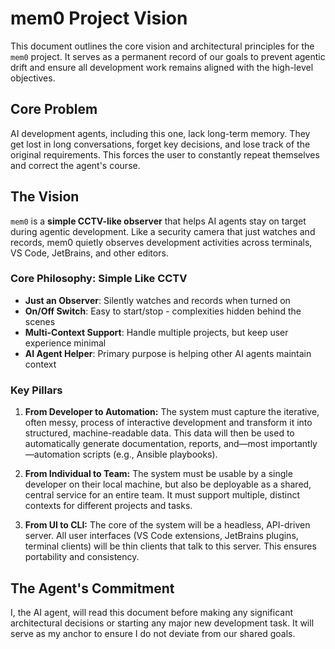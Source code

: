 # mem0 Project Vision

This document outlines the core vision and architectural principles for the `mem0` project. It serves as a permanent record of our goals to prevent agentic drift and ensure all development work remains aligned with the high-level objectives.

## Core Problem

AI development agents, including this one, lack long-term memory. They get lost in long conversations, forget key decisions, and lose track of the original requirements. This forces the user to constantly repeat themselves and correct the agent's course.

## The Vision

`mem0` is a **simple CCTV-like observer** that helps AI agents stay on target during agentic development. Like a security camera that just watches and records, mem0 quietly observes development activities across terminals, VS Code, JetBrains, and other editors.

### Core Philosophy: Simple Like CCTV

- **Just an Observer**: Silently watches and records when turned on
- **On/Off Switch**: Easy to start/stop - complexities hidden behind the scenes  
- **Multi-Context Support**: Handle multiple projects, but keep user experience minimal
- **AI Agent Helper**: Primary purpose is helping other AI agents maintain context

### Key Pillars

1.  **From Developer to Automation:** The system must capture the iterative, often messy, process of interactive development and transform it into structured, machine-readable data. This data will then be used to automatically generate documentation, reports, and—most importantly—automation scripts (e.g., Ansible playbooks).

2.  **From Individual to Team:** The system must be usable by a single developer on their local machine, but also be deployable as a shared, central service for an entire team. It must support multiple, distinct contexts for different projects and tasks.

3.  **From UI to CLI:** The core of the system will be a headless, API-driven server. All user interfaces (VS Code extensions, JetBrains plugins, terminal clients) will be thin clients that talk to this server. This ensures portability and consistency.

## The Agent's Commitment

I, the AI agent, will read this document before making any significant architectural decisions or starting any major new development task. It will serve as my anchor to ensure I do not deviate from our shared goals.

